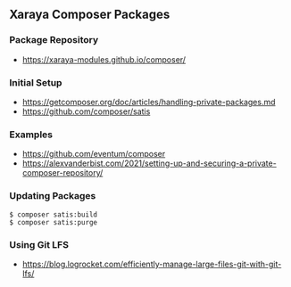 ## Xaraya Composer Packages

### Package Repository

- https://xaraya-modules.github.io/composer/

### Initial Setup

- https://getcomposer.org/doc/articles/handling-private-packages.md
- https://github.com/composer/satis

### Examples

- https://github.com/eventum/composer
- https://alexvanderbist.com/2021/setting-up-and-securing-a-private-composer-repository/

### Updating Packages

```
$ composer satis:build
$ composer satis:purge
```

### Using Git LFS

- https://blog.logrocket.com/efficiently-manage-large-files-git-with-git-lfs/


